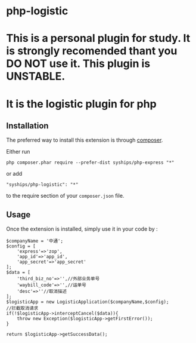 # php-logistic
This is a personal plugin for study.
It is strongly recomended thant you DO NOT use it. 
This plugin is UNSTABLE.
======================
It is the logistic plugin for php
======================

Installation
------------

The preferred way to install this extension is through [composer](https://getcomposer.org/download/).

Either run

```
php composer.phar require --prefer-dist syships/php-express "*"
```

or add

```
"syships/php-logistic": "*"
```

to the require section of your `composer.json` file.


Usage
-----

Once the extension is installed, simply use it in your code by  :


```
$companyName = '中通';
$config = [
    'express'=>'zop',
    'app_id'=>'app_id',
    'app_secret'=>'app_secret'
];
$data = [
    'third_biz_no'=>'',//外部业务单号
    'waybill_code'=>'',//运单号
    'desc'=>''//取消描述
];
$logisticApp = new LogisticApplication($companyName,$config);
//拦截取消请求
if(!$logisticApp->interceptCancel($data)){
    throw new Exception($logisticApp->getFirstError());
}

return $logisticApp->getSuccessData();

```
